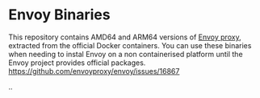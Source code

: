 # Envoy Binaries

This repository contains AMD64 and ARM64 versions of [Envoy proxy](https://www.envoyproxy.io/), extracted from the official Docker containers. You can use these binaries when needing to instal Envoy on a non containerised platform until the Envoy project provides official packages. https://github.com/envoyproxy/envoy/issues/16867

..
